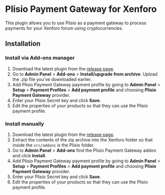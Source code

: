 # Plisio Payment Gateway for Xenforo
This plugin allows you to use Plisio as a payment gateway to process payments for your Xenforo forum using cryptocurrencies.
## Installation
### Install via Add-ons manager
1. Download the latest plugin from the [release page](https://github.com/Plisio/xenforo/releases).
2. Go to **Admin Panel** > **Add-ons** > **Install/upgrade from archive**. Upload the .zip file you've downloaded earlier.
3. Add Plisio Payment Gateway payment profile by going to **Admin Panel** > **Setup** > **Payment Profiles** > **Add payment profile** and choosing **Plisio Payment Gateway** provider.
4. Enter your Plisio Secret key and click **Save**.
5. Edit the properties of your products so that they can use the Plisio payment profile.

### Install manually
1. Download the latest plugin from the [release page](https://github.com/Plisio/xenforo/releases).
2. Extract the contents of the zip archive into the Xenforo folder so that inside the `src/addons` is the Plisio folder.
3. Go to **Admin Panel** > **Add-ons** find the Plisio Payment Gateway addon and click **Install**.
4. Add Plisio Payment Gateway payment profile by going to **Admin Panel** > **Setup** > **Payment Profiles** > **Add payment profile** and choosing **Plisio Payment Gateway** provider.
5. Enter your Plisio Secret key and click **Save**.
6. Edit the properties of your products so that they can use the Plisio payment profile.
